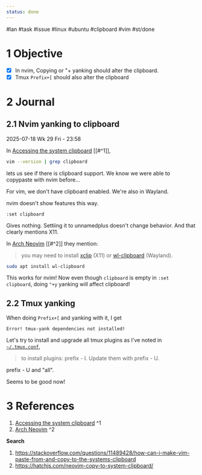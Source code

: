 ```yaml
---
status: done
---
```

#lan #task #issue #linux #ubuntu #clipboard #vim #st/done 


# 1 Objective

- [x] In nvim, Copying or "+ yanking should alter the clipboard.
- [x] Tmux `Prefix+[` should also alter the clipboard

# 2 Journal

## 2.1 Nvim yanking to clipboard

2025-07-18 Wk 29 Fri - 23:58

In [Accessing the system clipboard](<https://vim.fandom.com/wiki/Accessing_the_system_clipboard>) [[#^1]],

```sh
vim --version | grep clipboard
```

lets us see if there is clipboard support. We know we were able to copypaste with nvim before...

For vim, we don't have clipboard enabled. We're also in Wayland.

nvim doesn't show features this way.

```
:set clipboard
```

Gives nothing. Settiing it to unnamedplus doesn't change behavior. And that clearly mentions X11. 

In [Arch Neovim](<https://wiki.archlinux.org/title/Neovim>) [[#^2]] they mention:

> you may need to install [xclip](https://archlinux.org/packages/?name=xclip) (X11) or [wl-clipboard](https://archlinux.org/packages/?name=wl-clipboard) (Wayland).


```sh
sudo apt install wl-clipboard
```


This works for nvim! Now even though `clipboard` is empty in `:set clipboard`, doing `"+y` yanking will affect clipboard!

## 2.2 Tmux yanking

When doing `Prefix+[` and yanking with it, I get

```
Error! tmux-yank dependencies not installed!
```

Let's try to install and upgrade all tmux plugins as I've noted in [`~/.tmux.conf`](<https://github.com/LanHikari22/lan-dotfiles/blob/master/tmux.conf>),

> to install plugins: prefix - I. Update them with prefix - U.

prefix - U and "all".

Seems  to be good now!

# 3 References
1. [Accessing the system clipboard](<https://vim.fandom.com/wiki/Accessing_the_system_clipboard>) ^1
2. [Arch Neovim](<https://wiki.archlinux.org/title/Neovim>) ^2

**Search**
1. https://stackoverflow.com/questions/11489428/how-can-i-make-vim-paste-from-and-copy-to-the-systems-clipboard
2. https://hatchjs.com/neovim-copy-to-system-clipboard/